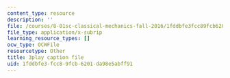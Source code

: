 ```yaml
---
content_type: resource
description: ''
file: /courses/8-01sc-classical-mechanics-fall-2016/1fddbfe3fcc89fcb6201da98e5abff91_1GvCIlHihEA.srt
file_type: application/x-subrip
learning_resource_types: []
ocw_type: OCWFile
resourcetype: Other
title: 3play caption file
uid: 1fddbfe3-fcc8-9fcb-6201-da98e5abff91
---
```

